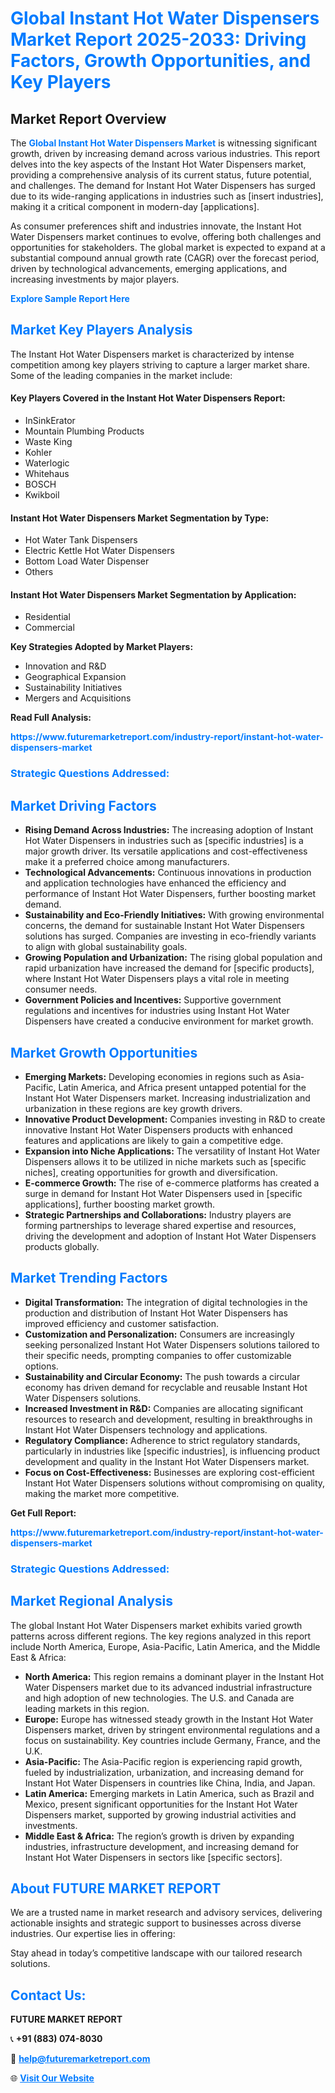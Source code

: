 <h1 style="color: #007BFF;">Global Instant Hot Water Dispensers Market Report 2025-2033: Driving Factors, Growth Opportunities, and Key Players</h1>

<section id="overview">
<h2>Market Report Overview</h2>
<p>The <a href="https://www.futuremarketreport.com/industry-report/instant-hot-water-dispensers-market" style="color: #007BFF; text-decoration: none;"><strong>Global Instant Hot Water Dispensers Market</strong></a> is witnessing significant growth, driven by increasing demand across various industries. This report delves into the key aspects of the Instant Hot Water Dispensers market, providing a comprehensive analysis of its current status, future potential, and challenges. The demand for Instant Hot Water Dispensers has surged due to its wide-ranging applications in industries such as [insert industries], making it a critical component in modern-day [applications].</p>
<p>As consumer preferences shift and industries innovate, the Instant Hot Water Dispensers market continues to evolve, offering both challenges and opportunities for stakeholders. The global market is expected to expand at a substantial compound annual growth rate (CAGR) over the forecast period, driven by technological advancements, emerging applications, and increasing investments by major players.</p>
</section>

<section id="overview">
<p><a href="https://www.futuremarketreport.com/request-sample/reportId=58574" style="color: #007BFF; text-decoration: none;"><strong>Explore Sample Report Here</strong></a></p>
</section>

<section id="key-players">
<h2 style="color: #007BFF;">Market Key Players Analysis</h2>
<p>The Instant Hot Water Dispensers market is characterized by intense competition among key players striving to capture a larger market share. Some of the leading companies in the market include:</p>
<h4>Key Players Covered in the Instant Hot Water Dispensers Report:</h4>
<ul><li>InSinkErator</li><li>Mountain Plumbing Products</li><li>Waste King</li><li>Kohler</li><li>Waterlogic</li><li>Whitehaus</li><li>BOSCH</li><li>Kwikboil</li></ul>
<h4>Instant Hot Water Dispensers Market Segmentation by Type:</h4>
<ul><li>Hot Water Tank Dispensers</li><li>Electric Kettle Hot Water Dispensers</li><li>Bottom Load Water Dispenser</li><li>Others</li></ul>

<h4>Instant Hot Water Dispensers Market Segmentation by Application:</h4>
<ul><li>Residential</li><li>Commercial</li></ul>
<p><strong>Key Strategies Adopted by Market Players:</strong></p>
<ul>
<li>Innovation and R&D</li>
<li>Geographical Expansion</li>
<li>Sustainability Initiatives</li>
<li>Mergers and Acquisitions</li>
</ul>
</section>

<section>
<p><strong>Read Full Analysis: </strong></p><a href="https://www.futuremarketreport.com/industry-report/instant-hot-water-dispensers-market" style="color: #007BFF; text-decoration: none;"><strong>https://www.futuremarketreport.com/industry-report/instant-hot-water-dispensers-market</strong></a>
<h3 style="color: #007BFF;">Strategic Questions Addressed:</h3>
</section>

<section id="driving-factors">
<h2 style="color: #007BFF;">Market Driving Factors</h2>
<ul>
<li><strong>Rising Demand Across Industries:</strong> The increasing adoption of Instant Hot Water Dispensers in industries such as [specific industries] is a major growth driver. Its versatile applications and cost-effectiveness make it a preferred choice among manufacturers.</li>
<li><strong>Technological Advancements:</strong> Continuous innovations in production and application technologies have enhanced the efficiency and performance of Instant Hot Water Dispensers, further boosting market demand.</li>
<li><strong>Sustainability and Eco-Friendly Initiatives:</strong> With growing environmental concerns, the demand for sustainable Instant Hot Water Dispensers solutions has surged. Companies are investing in eco-friendly variants to align with global sustainability goals.</li>
<li><strong>Growing Population and Urbanization:</strong> The rising global population and rapid urbanization have increased the demand for [specific products], where Instant Hot Water Dispensers plays a vital role in meeting consumer needs.</li>
<li><strong>Government Policies and Incentives:</strong> Supportive government regulations and incentives for industries using Instant Hot Water Dispensers have created a conducive environment for market growth.</li>
</ul>
</section>

<section id="growth-opportunities">
<h2 style="color: #007BFF;">Market Growth Opportunities</h2>
<ul>
<li><strong>Emerging Markets:</strong> Developing economies in regions such as Asia-Pacific, Latin America, and Africa present untapped potential for the Instant Hot Water Dispensers market. Increasing industrialization and urbanization in these regions are key growth drivers.</li>
<li><strong>Innovative Product Development:</strong> Companies investing in R&D to create innovative Instant Hot Water Dispensers products with enhanced features and applications are likely to gain a competitive edge.</li>
<li><strong>Expansion into Niche Applications:</strong> The versatility of Instant Hot Water Dispensers allows it to be utilized in niche markets such as [specific niches], creating opportunities for growth and diversification.</li>
<li><strong>E-commerce Growth:</strong> The rise of e-commerce platforms has created a surge in demand for Instant Hot Water Dispensers used in [specific applications], further boosting market growth.</li>
<li><strong>Strategic Partnerships and Collaborations:</strong> Industry players are forming partnerships to leverage shared expertise and resources, driving the development and adoption of Instant Hot Water Dispensers products globally.</li>
</ul>
</section>

<section id="trending-factors">
<h2 style="color: #007BFF;">Market Trending Factors</h2>
<ul>
<li><strong>Digital Transformation:</strong> The integration of digital technologies in the production and distribution of Instant Hot Water Dispensers has improved efficiency and customer satisfaction.</li>
<li><strong>Customization and Personalization:</strong> Consumers are increasingly seeking personalized Instant Hot Water Dispensers solutions tailored to their specific needs, prompting companies to offer customizable options.</li>
<li><strong>Sustainability and Circular Economy:</strong> The push towards a circular economy has driven demand for recyclable and reusable Instant Hot Water Dispensers solutions.</li>
<li><strong>Increased Investment in R&D:</strong> Companies are allocating significant resources to research and development, resulting in breakthroughs in Instant Hot Water Dispensers technology and applications.</li>
<li><strong>Regulatory Compliance:</strong> Adherence to strict regulatory standards, particularly in industries like [specific industries], is influencing product development and quality in the Instant Hot Water Dispensers market.</li>
<li><strong>Focus on Cost-Effectiveness:</strong> Businesses are exploring cost-efficient Instant Hot Water Dispensers solutions without compromising on quality, making the market more competitive.</li>
</ul>
</section>

<section>
<p><strong>Get Full Report: </strong></p><a href="https://www.futuremarketreport.com/industry-report/instant-hot-water-dispensers-market" style="color: #007BFF; text-decoration: none;"><strong>https://www.futuremarketreport.com/industry-report/instant-hot-water-dispensers-market</strong></a>
<h3 style="color: #007BFF;">Strategic Questions Addressed:</h3>
</section>


<section id="regional-analysis">
<h2 style="color: #007BFF;">Market Regional Analysis</h2>
<p>The global Instant Hot Water Dispensers market exhibits varied growth patterns across different regions. The key regions analyzed in this report include North America, Europe, Asia-Pacific, Latin America, and the Middle East & Africa:</p>
<ul>
<li><strong>North America:</strong> This region remains a dominant player in the Instant Hot Water Dispensers market due to its advanced industrial infrastructure and high adoption of new technologies. The U.S. and Canada are leading markets in this region.</li>
<li><strong>Europe:</strong> Europe has witnessed steady growth in the Instant Hot Water Dispensers market, driven by stringent environmental regulations and a focus on sustainability. Key countries include Germany, France, and the U.K.</li>
<li><strong>Asia-Pacific:</strong> The Asia-Pacific region is experiencing rapid growth, fueled by industrialization, urbanization, and increasing demand for Instant Hot Water Dispensers in countries like China, India, and Japan.</li>
<li><strong>Latin America:</strong> Emerging markets in Latin America, such as Brazil and Mexico, present significant opportunities for the Instant Hot Water Dispensers market, supported by growing industrial activities and investments.</li>
<li><strong>Middle East & Africa:</strong> The region’s growth is driven by expanding industries, infrastructure development, and increasing demand for Instant Hot Water Dispensers in sectors like [specific sectors].</li>
</ul>
</section>

<footer>
<h2 style="color: #007BFF;">About FUTURE MARKET REPORT</h2>
<p>We are a trusted name in market research and advisory services, delivering actionable insights and strategic support to businesses across diverse industries. Our expertise lies in offering:</p>

<p>Stay ahead in today’s competitive landscape with our tailored research solutions.</p>

<h2 style="color: #007BFF;">Contact Us:</h2>
<p><strong>FUTURE MARKET REPORT</strong></p>
<p>📞 <strong>+91 (883) 074-8030</strong></p>
<p>📧 <strong><a href="mailto:help@futuremarketreport.com" style="color: #007BFF;">help@futuremarketreport.com</a></strong></p>
<p>🌐 <strong><a href="https://www.futuremarketreport.com/" style="color: #007BFF;">Visit Our Website</a></strong></p>
</footer>
